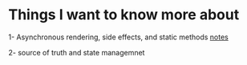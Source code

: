 # Things I want to know more about

1- Asynchronous rendering, side effects, and static methods  [notes](https://stackoverflow.com/questions/52886075/why-is-getderivedstatefromprops-is-a-static-method)

2- source of truth and state managemnet 
